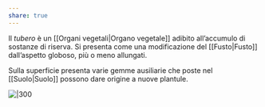 ```yaml
---
share: true
---
```


Il *tubero* è un [[Organi vegetali|Organo vegetale]] adibito all’accumulo di sostanze di riserva.
Si presenta come una modificazione del [[Fusto|Fusto]] dall’aspetto globoso, più o meno allungati.

Sulla superficie presenta varie gemme ausiliarie che poste nel [[Suolo|Suolo]] possono dare origine a nuove plantule.

![|300](a3e7efb3d6518c766d5c704d2370c90d_MD5%201.png)